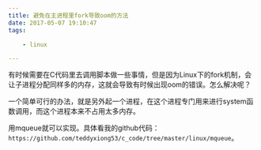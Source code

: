 ```yaml
---
title: 避免在主进程里fork导致oom的方法
date: 2017-05-07 19:10:47
tags:

	- linux

---
```


有时候需要在C代码里去调用脚本做一些事情，但是因为Linux下的fork机制，会让子进程分配同样多的内存，这就会导致有时候出现oom的错误。怎么解决呢？

一个简单可行的办法，就是另外起一个进程，在这个进程专门用来进行system函数调用，而这个进程本来不占用太多内存。



用mqueue就可以实现。具体看我的github代码：`https://github.com/teddyxiong53/c_code/tree/master/linux/mqueue`。

